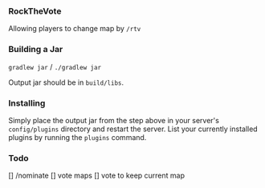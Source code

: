 ### RockTheVote

Allowing players to change map by `/rtv`

### Building a Jar

`gradlew jar` / `./gradlew jar`

Output jar should be in `build/libs`.

### Installing

Simply place the output jar from the step above in your server's `config/plugins` directory and restart the server.
List your currently installed plugins by running the `plugins` command.

### Todo

[] /nominate
[] vote maps
[] vote to keep current map